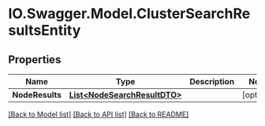 # IO.Swagger.Model.ClusterSearchResultsEntity
## Properties

Name | Type | Description | Notes
------------ | ------------- | ------------- | -------------
**NodeResults** | [**List&lt;NodeSearchResultDTO&gt;**](NodeSearchResultDTO.md) |  | [optional] 

[[Back to Model list]](../README.md#documentation-for-models) [[Back to API list]](../README.md#documentation-for-api-endpoints) [[Back to README]](../README.md)

